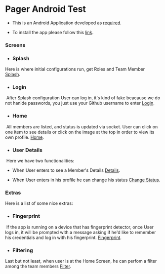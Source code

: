 # Pager Android Test
- This is an Android Application developed as [required](https://gist.github.com/Chompas/2d235019f2d1e38086d17e71f53fafc5#file-android-task-md).

- To install the app please follow this [link](https://rink.hockeyapp.net/apps/e352ea040fc6452da2e94e6ba19bf829/app_versions/1).

### Screens

- ### Splash
 Here is where initial configurations run, get Roles and Team Member
  [Splash](https://drive.google.com/open?id=0B_B4rHBX9XngSGx5OHdjbVFvTlk).
  
- ### Login
  After Splash configuration User can log in, it's kind of fake beacause we do not hanlde passwords, you just use your Github username to enter
  [Login](https://www.dropbox.com/s/pxh5hbrpdfej0tz/login_screen.png?dl=0).

- ### Home
  All members are listed, and status is updated via socket. User can click on one item to see details or click on the image at the top in order to view its own profile.
  [Home](https://lh6.googleusercontent.com/P9vAIxUpjqZwWelEmFUwJqEDnUJFACAO1ne0iOZc9q0Y0dSMZLH_Svu8aKbXXM3DuWHm5HL4JEoU8gk=w2560-h1310-rw).

- ### User Details
  Here we have two functionalities: 
  - When User enters to see a Member's Details
  [Details](https://lh4.googleusercontent.com/W34kaFjnANOThm8ETBt9Cn9DBtH4r836zOTGWFzzuZnjM-lS7_uFeKeremQm1ATvTUfq_g6fk5CDV6g=w2560-h1310-rw).
  
  - When User enters in his profile he can change his status
  [Change Status](https://lh3.googleusercontent.com/HPVQ2sAJjnh5bBENHsGsNhdC-TtiQuIe77lwAvRLoY88-Lw1YrS6PFrwkIAwPqT-EKfN-s_dPI25_Ps=w2560-h1310-rw).

### Extras
  Here is a list of some nice extras:
  
- ### Fingerprint
  If the app is running on a device that has fingerprint detector, once User logs in, it will be prompted with a message asking if he'd like to remember his credentials and log in with his fingerprint.
  [Fingerprint](https://lh6.googleusercontent.com/42x9yry3AXdX45mrNftl7vsW2mWBQ5jKh1KzWkAdDIUncVZmLPX9Qedy1UXS01KP_AIfOi4bvodZKGw=w2560-h1310-rw).

- ### Filtering
 Last but not least, when user is at the Home Screen, he can perfom a filter among the team members
  [Filter](https://lh5.googleusercontent.com/gcJhjypNUHz7XeGNGdoxvCzzIVNK3eILGlLp6i8l3AU1ZHIfbN-mXXcmo9yPh3_LPNxwa_ITXzrwNmQ=w2560-h1310-rw).

